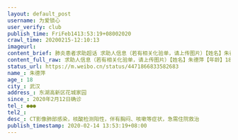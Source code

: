 ```yaml
---
layout: default_post
username: 为爱锁心
user_verify: club
publish_time: FriFeb1413:53:19+08002020
crawl_time: 20200215-12:10:13
imageurl: 
content_brief: 肺炎患者求助超话 求助人信息（若有相关化验单，请上传图片）【姓名】朱德萍【年龄】18【所在城市】武汉【所在小区、社区】东湖高新区花城家园【患病时间】2020年2月12日确诊【联系方式】●●●【其他紧急联系人】【病情描述】 CT影像肺部感染，核酸检测阳性，伴有胸闷、咳嗽等症状， ...全文
content_full_raw: 求助人信息（若有相关化验单，请上传图片）【姓名】朱德萍【年龄】18【所在城市】武汉【所在小区、社区】东湖高新区花城家园【患病时间】2020年2月12日确诊【联系方式】●●●【其他紧急联系人】【病情描述】CT影像肺部感染，核酸检测阳性，伴有胸闷、咳嗽等症状，急需住院救治
status_url: https://m.weibo.cn/status/4471866833582683
name_: 朱德萍
age_: 18
city_: 武汉
address_: 东湖高新区花城家园
since_: 2020年2月12日确诊
tel_: ●●●
tel2_: 
desc_: CT影像肺部感染，核酸检测阳性，伴有胸闷、咳嗽等症状，急需住院救治
publish_timestamp: 2020-02-14 13:53:19+08:00
---
```

